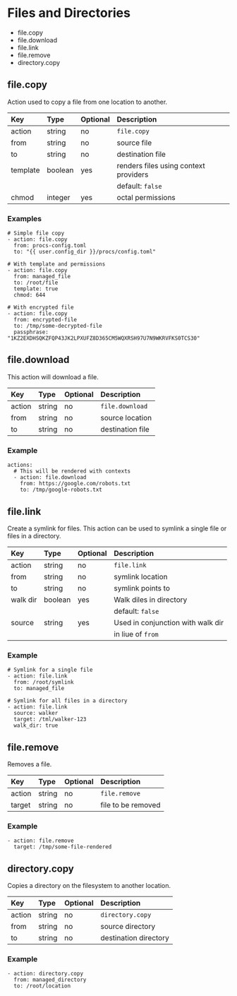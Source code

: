 # Files and Directories

- file.copy
- file.download
- file.link
- file.remove
- directory.copy

## file.copy

Action used to copy a file from one location to another.

| Key      | Type    | Optional | Description                           |
|:---------|:--------|:---------|:--------------------------------------|
| action   | string  | no       | `file.copy`                           |
| from     | string  | no       | source file                           |
| to       | string  | no       | destination file                      |
| template | boolean | yes      | renders files using context providers |
|          |         |          | default: `false`                      |
| chmod    | integer | yes      | octal permissions                     |


### Examples

```
# Simple file copy
- action: file.copy
  from: procs-config.toml
  to: "{{ user.config_dir }}/procs/config.toml"

# With template and permissions
- action: file.copy
  from: managed_file
  to: /root/file
  template: true
  chmod: 644
  
# With encrypted file
- action: file.copy
  from: encrypted-file
  to: /tmp/some-decrypted-file
  passphrase: "1KZ2EXDHSQKZFQP43JK2LPXUFZ8D365CM5WQXRSH97U7N9WKRVFKS0TCS30"

```

## file.download

This action will download a file.

| Key    | Type   | Optional | Description      |
|:-------|:-------|:---------|:-----------------|
| action | string | no       | `file.download`  |
| from   | string | no       | source location  |
| to     | string | no       | destination file |


### Example

```
actions:
  # This will be rendered with contexts
  - action: file.download
    from: https://google.com/robots.txt
    to: /tmp/google-robots.txt
```

## file.link

Create a symlink for files. This action can be used to symlink a single file or files in a directory.

| Key      | Type    | Optional | Description                       |
|:---------|:--------|:---------|:----------------------------------|
| action   | string  | no       | `file.link`                       |
| from     | string  | no       | symlink location                  |
| to       | string  | no       | symlink points to                 |
| walk dir | boolean | yes      | Walk diles in directory           |
|          |         |          | default: `false`                  |
| source   | string  | yes      | Used in conjunction with walk dir |
|          |         |          | in liue of `from`                 |


### Example

```
# Symlink for a single file
- action: file.link
  from: /root/symlink
  to: managed_file
  
# Symlink for all files in a directory
- action: file.link
  source: walker
  target: /tml/walker-123
  walk_dir: true
```

## file.remove

Removes a file.

| Key    | Type   | Optional | Description        |
|:-------|:-------|:---------|:-------------------|
| action | string | no       | `file.remove`      |
| target | string | no       | file to be removed |


### Example

```
- action: file.remove
  target: /tmp/some-file-rendered
```

## directory.copy

Copies a directory on the filesystem to another location.

| Key    | Type   | Optional | Description           |
|:-------|:-------|:---------|:----------------------|
| action | string | no       | `directory.copy`      |
| from   | string | no       | source directory      |
| to     | string | no       | destination directory |


### Example

```
- action: directory.copy
  from: managed_directory
  to: /root/location
```
